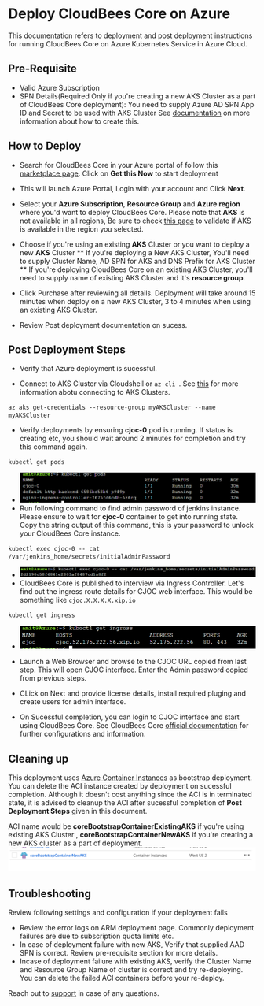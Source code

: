 # Deploy CloudBees Core on Azure
This documentation refers to deployment and post deployment instructions for running CloudBees Core on Azure Kubernetes Service in Azure Cloud. 

## Pre-Requisite
* Valid Azure Subscription
* SPN Details(Required Only if you're creating a new AKS Cluster as a part of CloudBees Core deployment): You need to supply Azure AD SPN App ID and Secret to be used with AKS Cluster See [documentation](https://docs.microsoft.com/en-us/azure/container-service/kubernetes/container-service-kubernetes-service-principal) on more information about how to create this. 

 
 
 ## How to Deploy

* Search for CloudBees Core in your Azure portal of follow this [marketplace page](https://azuremarketplace.microsoft.com/en-us/marketplace/apps/cloudbees.cloudbees-core-preview?tab=Overview). Click on **Get this Now** to start deployment

* This will launch Azure Portal, Login with your account and Click **Next**. 

* Select your **Azure Subscription**,  **Resource Group** and **Azure region** where you'd want to deploy CloudBees Core. Please note that **AKS** is not available in all regions, Be sure to check [this page](https://azure.microsoft.com/en-us/global-infrastructure/services/?products=kubernetes-service&regions=all) to validate if AKS is available in the region you selected.

* Choose if you're using an existing **AKS** Cluster or you want to deploy a new **AKS** Cluster
  ** If you're deploying a New AKS Cluster, You'll need to supply Cluster Name, AD SPN for AKS and DNS Prefix for AKS Cluster
  ** If you're deploying CloudBees Core on an existing AKS Cluster, you'll need to supply name of existing AKS Cluster and it's **resource group**.
  
* Click Purchase after reviewing all details. Deployment will take around 15 minutes when deploy on a new AKS Cluster, 3 to 4 minutes when using an existing AKS Cluster.

* Review Post deployment documentation on sucess. 



## Post Deployment Steps

* Verify that Azure deployment is sucessful. 

* Connect to AKS Cluster via Cloudshell or  ```az cli ```. See [this](https://docs.microsoft.com/en-us/azure/aks/kubernetes-walkthrough#connect-to-the-cluster) for more information abotu connecting to AKS Clusters. 
 ```
az aks get-credentials --resource-group myAKSCluster --name myAKSCluster
 ```

* Verify deployments by ensuring **cjoc-0** pod is running. If status is creating etc, you should wait around 2 minutes for completion and try this command again. 
 ```
kubectl get pods
 ```
 *   ![Get Pods](images/get-pods.PNG)
* Run following command to find admin password of jenkins instance. Please ensure to wait for **cjoc-0** container to get into running state. Copy the string output of this command, this is your password to unlock your CloudBees Core instance. 
 ```
kubectl exec cjoc-0 -- cat /var/jenkins_home/secrets/initialAdminPassword
 ```
  *   ![Get Pswd](images/initialadminpassword.PNG)
* CloudBees Core is published to interview via Ingress Controller. Let's find out the ingress route details for CJOC web interface. This would be something like  ```cjoc.X.X.X.X.xip.io ```

 ```
 kubectl get ingress
 ```
   *   ![Get Pswd](images/get-ingress.PNG)
* Launch a Web Browser and browse to the CJOC URL copied from last step. This will open CJOC interface. Enter the Admin password copied from previous steps.

* CLick on Next and provide license details,  install required pluging and create users for admin interface. 

* On Sucessful completion, you can login to CJOC interface and start using CloudBees Core.  See CloudBees Core [official documentation](https://go.cloudbees.com/docs/cloudbees-core/cloud-intro/) for further configurations and information.


## Cleaning up 
This deployment uses [Azure Container Instances](https://azure.microsoft.com/en-us/pricing/details/container-instances/) as bootstrap deployment. You can delete the ACI instance created by deployment on sucessful completion. Although it doesn't cost anything since the ACI is in terminated state, it is advised to cleanup the ACI after sucessful completion of **Post Deployment Steps** given in this document.

ACI name would be **coreBootstrapContainerExistingAKS** if you're using existing AKS Cluster , **coreBootstrapContainerNewAKS** if you're creating a new AKS cluster as a part of deployment.
![ACI](images/ACI.PNG)

## Troubleshooting
Review following settings and configuration if your  deployment fails

* Review the error logs on ARM deployment page. Commonly deployment failures are due to subscription quota limits etc.
* In case of deployment failure with new AKS, Verify that supplied AAD SPN is correct. Review pre-requisite section for more details.
* Incase of deployment failure with existing AKS, verify the Cluster Name and Resource Group Name of cluster is correct and try re-deploying. You can delete the failed ACI containers before your re-deploy. 

Reach out to [support](mailto:support@spektrasystems.com) in case of any questions. 

